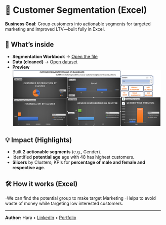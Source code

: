# 🧩 Customer Segmentation (Excel)

**Business Goal:** Group customers into actionable segments for targeted marketing and improved LTV—built fully in Excel.

## 🔎 What’s inside
- **Segmentation Workbook** → [Open the file](https://github.com/suryapraakash/customer-segmentation-Dashboard/blob/main/dashboard/seg%20model.xlsx)
- **Data (cleaned)** → [Open dataset](https://github.com/suryapraakash/customer-segmentation-Dashboard/blob/main/data/cleaned%20seg.xlsx)
- **Preview**  
  ![Dashboard](https://github.com/suryapraakash/customer-segmentation-Dashboard/blob/main/visuals/cusseg.png)

## 💡 Impact (Highlights)
- Built **2 actionable segments** (e.g., Gender).
- Identified **potential age** age with 48 has highest customers.
- **Slicers** by Clusters; KPIs for **percentage of male and female and respective age**.

## 🛠️ How it works (Excel)
-We can find the potential group to make target Marketing
-Helps to avoid waste of money while targeting low interested customers.


---
**Author:** Hara • [LinkedIn](#) • [Portfolio](#)
